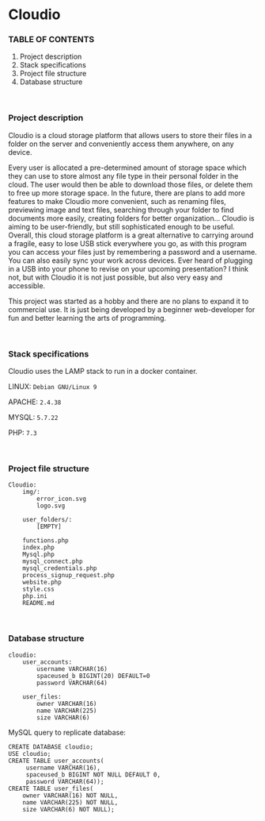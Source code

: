 
# Cloudio

### TABLE OF CONTENTS

1.  Project description
2.  Stack specifications
3.  Project file structure
4.  Database structure
&nbsp;

&nbsp;

### Project description

Cloudio is a cloud storage platform that allows users to store their files in a folder on the server and conveniently access them anywhere,
on any device.

Every user is allocated a pre-determined amount of storage space which they can use to store almost any file type in their personal folder
in the cloud. The user would then be able to download those files, or delete them to free up more storage space. In the future, there are
plans to add more features to make Cloudio more convenient, such as renaming files, previewing image and text files, searching through your
folder to find documents more easily, creating folders for better organization... Cloudio is aiming to be user-friendly, but still
sophisticated enough to be useful. Overall, this cloud storage platform is a great alternative to carrying around a fragile, easy to lose
USB stick everywhere you go, as with this program you can access your files just by remembering a password and a username. You can also
easily sync your work across devices. Ever heard of plugging in a USB into your phone to revise on your upcoming presentation? I think not,
but with Cloudio it is not just possible, but also very easy and accessible.

This project was started as a hobby and there are no plans to expand it to commercial use. It is just being developed
by a beginner web-developer for fun and better learning the arts of programming.
&nbsp;

&nbsp;

### Stack specifications

Cloudio uses the LAMP stack to run in a docker container.

LINUX: `Debian GNU/Linux 9`

APACHE: `2.4.38`

MYSQL: `5.7.22`

PHP: `7.3`
&nbsp;

&nbsp;

### Project file structure
```
Cloudio:
    img/:
        error_icon.svg
        logo.svg

    user_folders/:
        [EMPTY]

    functions.php
    index.php
    Mysql.php
    mysql_connect.php
    mysql_credentials.php
    process_signup_request.php
    website.php
    style.css
    php.ini
    README.md
```
&nbsp;

### Database structure
```
cloudio:
    user_accounts:
        username VARCHAR(16)
        spaceused_b BIGINT(20) DEFAULT=0
        password VARCHAR(64)

    user_files:
        owner VARCHAR(16)
        name VARCHAR(225)
        size VARCHAR(6)
```
MySQL query to replicate database:
```
CREATE DATABASE cloudio;
USE cloudio;
CREATE TABLE user_accounts(
     username VARCHAR(16),
     spaceused_b BIGINT NOT NULL DEFAULT 0,
     password VARCHAR(64));
CREATE TABLE user_files(
    owner VARCHAR(16) NOT NULL,
    name VARCHAR(225) NOT NULL,
    size VARCHAR(6) NOT NULL);
```
